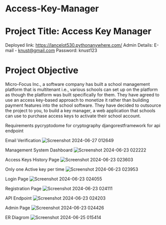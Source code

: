 # Access-Key-Manager

# Project Title: Access Key Manager
Deployed link: https://lancelot530.pythonanywhere.com/
Admin Details: 
E-mail - knust@gmail.com 
Password: knust123

# Project Objective
Micro-Focus Inc., a software company has built a school management platform that is 
multitenant i.e., various schools can set up on the platform as though the platform was 
built specifically for them. They have agreed to use an access key-based approach to 
monetize it rather than building payment features into the school software. They have 
decided to outsource the project to you, to build a key manager, a web application that
schools can use to purchase access keys to activate their school account.

Requirements
pycryptodome for cryptography
djangorestframework for api endpoint

Email Verification
![Screenshot 2024-06-27 012649](https://github.com/Urameshi53/ACM/assets/84080570/f1d05aaf-3bb1-4619-af4b-8413070c88d7)

Management System Dashboard
![Screenshot 2024-06-23 022222](https://github.com/Urameshi53/Access-Key-Manager/assets/84080570/386990a1-6a77-469c-8e48-9e2c3a29406e)

Access Keys History Page
![Screenshot 2024-06-23 023603](https://github.com/Urameshi53/Access-Key-Manager/assets/84080570/19031039-3b1f-4524-b859-fdd9d68df334)

Only one Active key per time
![Screenshot 2024-06-23 023953](https://github.com/Urameshi53/Access-Key-Manager/assets/84080570/4b116eb8-6207-40be-b795-7858fe0b6c1d)

Login Page
![Screenshot 2024-06-23 024055](https://github.com/Urameshi53/Access-Key-Manager/assets/84080570/8c97522a-8ae9-4902-8bad-4a36135c66ff)

Registration Page
![Screenshot 2024-06-23 024111](https://github.com/Urameshi53/Access-Key-Manager/assets/84080570/17d3fa9b-4d98-48e9-8162-b272180ed127)

API Endpoint
![Screenshot 2024-06-23 024203](https://github.com/Urameshi53/Access-Key-Manager/assets/84080570/29f7b952-8675-4609-9ac2-d6f630a1f904)

Admin Page
![Screenshot 2024-06-23 024426](https://github.com/Urameshi53/Access-Key-Manager/assets/84080570/ff1dc7d9-341b-4dab-807e-c144515ba670)

ER Diagrom
![Screenshot 2024-06-25 015414](https://github.com/Urameshi53/ACM/assets/84080570/8ca09beb-0890-4046-9842-77a0e28f4548)
